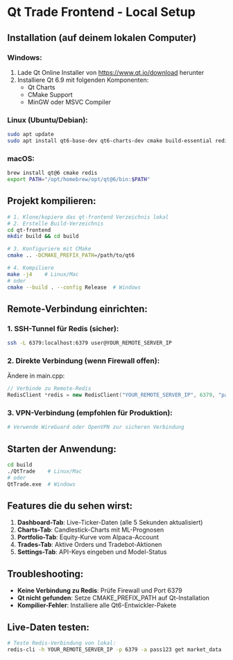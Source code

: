 # Qt Trade Frontend - Local Setup

## Installation (auf deinem lokalen Computer)

### Windows:
1. Lade Qt Online Installer von https://www.qt.io/download herunter
2. Installiere Qt 6.9 mit folgenden Komponenten:
   - Qt Charts
   - CMake Support
   - MinGW oder MSVC Compiler

### Linux (Ubuntu/Debian):
```bash
sudo apt update
sudo apt install qt6-base-dev qt6-charts-dev cmake build-essential redis-tools
```

### macOS:
```bash
brew install qt@6 cmake redis
export PATH="/opt/homebrew/opt/qt@6/bin:$PATH"
```

## Projekt kompilieren:

```bash
# 1. Klone/kopiere das qt-frontend Verzeichnis lokal
# 2. Erstelle Build-Verzeichnis
cd qt-frontend
mkdir build && cd build

# 3. Konfiguriere mit CMake
cmake .. -DCMAKE_PREFIX_PATH=/path/to/qt6

# 4. Kompiliere
make -j4    # Linux/Mac
# oder
cmake --build . --config Release  # Windows
```

## Remote-Verbindung einrichten:

### 1. SSH-Tunnel für Redis (sicher):
```bash
ssh -L 6379:localhost:6379 user@YOUR_REMOTE_SERVER_IP
```

### 2. Direkte Verbindung (wenn Firewall offen):
Ändere in main.cpp:
```cpp
// Verbinde zu Remote-Redis
RedisClient *redis = new RedisClient("YOUR_REMOTE_SERVER_IP", 6379, "pass123");
```

### 3. VPN-Verbindung (empfohlen für Produktion):
```bash
# Verwende WireGuard oder OpenVPN zur sicheren Verbindung
```

## Starten der Anwendung:

```bash
cd build
./QtTrade    # Linux/Mac
# oder
QtTrade.exe  # Windows
```

## Features die du sehen wirst:

1. **Dashboard-Tab**: Live-Ticker-Daten (alle 5 Sekunden aktualisiert)
2. **Charts-Tab**: Candlestick-Charts mit ML-Prognosen
3. **Portfolio-Tab**: Equity-Kurve vom Alpaca-Account
4. **Trades-Tab**: Aktive Orders und Tradebot-Aktionen
5. **Settings-Tab**: API-Keys eingeben und Model-Status

## Troubleshooting:

- **Keine Verbindung zu Redis**: Prüfe Firewall und Port 6379
- **Qt nicht gefunden**: Setze CMAKE_PREFIX_PATH auf Qt-Installation
- **Kompilier-Fehler**: Installiere alle Qt6-Entwickler-Pakete

## Live-Daten testen:
```bash
# Teste Redis-Verbindung von lokal:
redis-cli -h YOUR_REMOTE_SERVER_IP -p 6379 -a pass123 get market_data
```